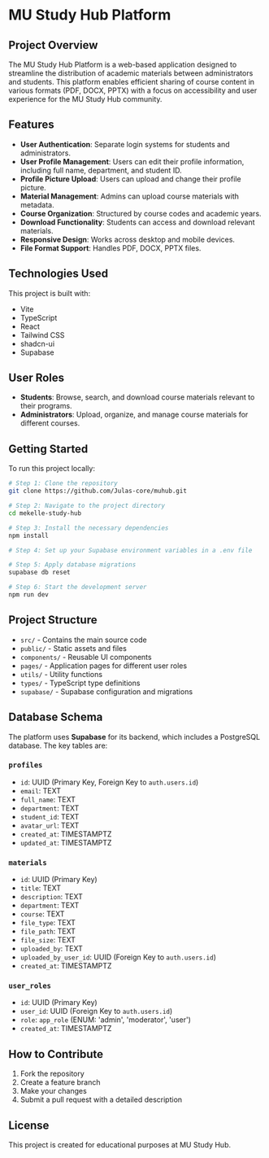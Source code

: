 # MU Study Hub Platform

## Project Overview

The MU Study Hub Platform is a web-based application designed to streamline the distribution of academic materials between administrators and students. This platform enables efficient sharing of course content in various formats (PDF, DOCX, PPTX) with a focus on accessibility and user experience for the MU Study Hub community.

## Features

- **User Authentication**: Separate login systems for students and administrators.
- **User Profile Management**: Users can edit their profile information, including full name, department, and student ID.
- **Profile Picture Upload**: Users can upload and change their profile picture.
- **Material Management**: Admins can upload course materials with metadata.
- **Course Organization**: Structured by course codes and academic years.
- **Download Functionality**: Students can access and download relevant materials.
- **Responsive Design**: Works across desktop and mobile devices.
- **File Format Support**: Handles PDF, DOCX, PPTX files.

## Technologies Used

This project is built with:

- Vite
- TypeScript
- React
- Tailwind CSS
- shadcn-ui
- Supabase

## User Roles

- **Students**: Browse, search, and download course materials relevant to their programs.
- **Administrators**: Upload, organize, and manage course materials for different courses.

## Getting Started

To run this project locally:

```sh
# Step 1: Clone the repository
git clone https://github.com/Julas-core/muhub.git

# Step 2: Navigate to the project directory
cd mekelle-study-hub

# Step 3: Install the necessary dependencies
npm install

# Step 4: Set up your Supabase environment variables in a .env file

# Step 5: Apply database migrations
supabase db reset

# Step 6: Start the development server
npm run dev
```

## Project Structure

- `src/` - Contains the main source code
- `public/` - Static assets and files
- `components/` - Reusable UI components
- `pages/` - Application pages for different user roles
- `utils/` - Utility functions
- `types/` - TypeScript type definitions
- `supabase/` - Supabase configuration and migrations

## Database Schema

The platform uses **Supabase** for its backend, which includes a PostgreSQL database. The key tables are:

### `profiles`
- `id`: UUID (Primary Key, Foreign Key to `auth.users.id`)
- `email`: TEXT
- `full_name`: TEXT
- `department`: TEXT
- `student_id`: TEXT
- `avatar_url`: TEXT
- `created_at`: TIMESTAMPTZ
- `updated_at`: TIMESTAMPTZ

### `materials`
- `id`: UUID (Primary Key)
- `title`: TEXT
- `description`: TEXT
- `department`: TEXT
- `course`: TEXT
- `file_type`: TEXT
- `file_path`: TEXT
- `file_size`: TEXT
- `uploaded_by`: TEXT
- `uploaded_by_user_id`: UUID (Foreign Key to `auth.users.id`)
- `created_at`: TIMESTAMPTZ

### `user_roles`
- `id`: UUID (Primary Key)
- `user_id`: UUID (Foreign Key to `auth.users.id`)
- `role`: `app_role` (ENUM: 'admin', 'moderator', 'user')
- `created_at`: TIMESTAMPTZ

## How to Contribute

1. Fork the repository
2. Create a feature branch
3. Make your changes
4. Submit a pull request with a detailed description

## License

This project is created for educational purposes at MU Study Hub.
